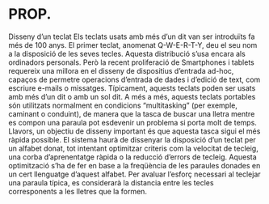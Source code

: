 PROP.   
====
Disseny d’un teclat
Els teclats usats amb més d’un dit van ser introduïts fa més de 100 anys. El primer teclat, 
anomenat Q-W-E-R-T-Y, deu el seu nom a la disposició de les seves tecles. Aquesta distribució 
s’usa encara als ordinadors personals. Però la recent proliferació de Smartphones i tablets
requereix una millora en el disseny de dispositius d’entrada ad-hoc, capaços de permetre 
operacions d’entrada de dades i d’edició de text, com escriure e-mails o missatges. Típicament, 
aquests teclats poden ser usats amb més d’un dit o amb un sol dit. A més a més, aquests 
teclats portables són utilitzats normalment en condicions “multitasking” (per exemple, caminant 
o conduint), de manera que la tasca de buscar una lletra mentre es compon una paraula pot 
esdevenir un problema si porta molt de temps. Llavors, un objectiu de disseny important és que 
aquesta tasca sigui el més ràpida possible. 
El sistema haurà de dissenyar la disposició d’un teclat per un alfabet donat, tot intentant 
optimitzar criteris com la velocitat de tecleig, una corba d’aprenentatge ràpida o la reducció 
d’errors de tecleig. Aquesta optimització s’ha de fer en base a la freqüència de les paraules 
donades en un cert llenguatge d’aquest alfabet. Per avaluar l’esforç necessari al teclejar una 
paraula típica, es considerarà la distancia entre les tecles corresponents a les lletres que la 
formen.
